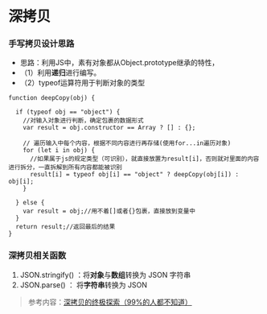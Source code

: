 # 深拷贝
### 手写拷贝设计思路
 * 思路：利用JS中，素有对象都从Object.prototype继承的特性，
 * （1）利用**递归**进行编写。
 * （2）typeof运算符用于判断对象的类型

```
function deepCopy(obj) {
  
  if (typeof obj == "object") {
    //对输入对象进行判断，确定包裹的数据形式
    var result = obj.constructor == Array ? [] : {};
    
    // 遍历输入中每个内容，根据不同内容进行再存储(使用for...in遍历对象)
    for (let i in obj) {
      //如果属于js的规定类型（可识别），就直接放置为result[i]，否则就对里面的内容进行拆分，一直拆解到所有内容都能被识别
      result[i] = typeof obj[i] == "object" ? deepCopy(obj[i]) : obj[i];
    }

  } else {
    var result = obj;//用不着[]或者{}包裹，直接放到变量中
  }
  return result;//返回最后的结果
}
```

### 深拷贝相关函数
1. JSON.stringify() ：将**对象**与**数组**转换为 JSON 字符串
2. JSON.parse() ： 将**字符串**转换为 JSON


> 参考内容：[深拷贝的终极探索（99%的人都不知道）](https://www.jqhtml.com/16976.html)
